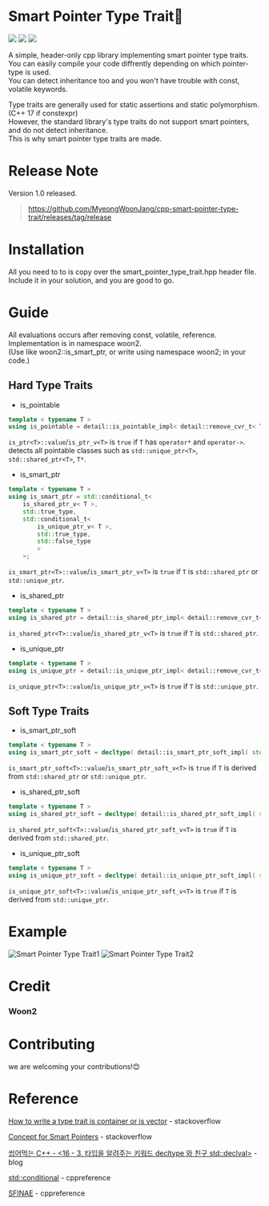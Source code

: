 # Smart Pointer Type Trait🎈  
<a href="https://isocpp.org/"><img src="https://img.shields.io/badge/Launguage-C%2B%2B-green"/></a>  <a href="https://en.wikipedia.org/wiki/C%2B%2B17"><img src="https://img.shields.io/badge/C%2B%2B-14%2C%2017-blue"/></a>  <a href="https://github.com/MyeongWoonJang/cpp-smart-pointer-type-trait/releases/tag/release"><img src="https://img.shields.io/badge/build-passing-brightgreen"/></a>

A simple, header-only cpp library implementing smart pointer type traits.  
You can easily compile your code diffrently depending on which pointer-type is used.  
You can detect inheritance too and you won't have trouble with const, volatile keywords.  

Type traits are generally used for static assertions and static polymorphism. (C++ 17 if constexpr)  
However, the standard library's type traits do not support smart pointers, and do not detect inheritance.  
This is why smart pointer type traits are made.

# Release Note
Version 1.0 released.
> https://github.com/MyeongWoonJang/cpp-smart-pointer-type-trait/releases/tag/release


# Installation
All you need to to is copy over the smart_pointer_type_trait.hpp header file.  
Include it in your solution, and you are good to go.


# Guide
All evaluations occurs after removing const, volatile, reference.  
Implementation is in namespace woon2.  
(Use like woon2::is_smart_ptr<T>, or write using namespace woon2; in your code.)

## Hard Type Traits
* is_pointable<T>
```c++
template < typename T >
using is_pointable = detail::is_pointable_impl< detail::remove_cvr_t< T > >;
```
```is_ptr<T>::value```/```is_ptr_v<T>``` is ```true``` if ```T``` has ```operator*``` and ```operator->```.  
detects all pointable classes such as ```std::unique_ptr<T>```, ```std::shared_ptr<T>```, ```T*```.

* is_smart_ptr<T>
```c++
template < typename T >
using is_smart_ptr = std::conditional_t<
	is_shared_ptr_v< T >,
	std::true_type,
	std::conditional_t<
		is_unique_ptr_v< T >,
		std::true_type,
		std::false_type
		>
	>;
```
```is_smart_ptr<T>::value```/```is_smart_ptr_v<T>``` is ```true``` if ```T``` is ```std::shared_ptr``` or ```std::unique_ptr```.


* is_shared_ptr<T>
```c++
template < typename T >
using is_shared_ptr = detail::is_shared_ptr_impl< detail::remove_cvr_t< T > >;
```
```is_shared_ptr<T>::value```/```is_shared_ptr_v<T>``` is ```true``` if ```T``` is ```std::shared_ptr```.

* is_unique_ptr<T>
```c++
template < typename T >
using is_unique_ptr = detail::is_unique_ptr_impl< detail::remove_cvr_t< T > >;
```
```is_unique_ptr<T>::value```/```is_unique_ptr_v<T>``` is ```true``` if ```T``` is ```std::unique_ptr```.


## Soft Type Traits
* is_smart_ptr_soft<T>
```c++
template < typename T >
using is_smart_ptr_soft = decltype( detail::is_smart_ptr_soft_impl( std::declval< detail::remove_cvr_t< T >* >() ) );
```
```is_smart_ptr_soft<T>::value```/```is_smart_ptr_soft_v<T>``` is ```true``` if ```T``` is derived from ```std::shared_ptr``` or ```std::unique_ptr```.

* is_shared_ptr_soft<T>
```c++
template < typename T >
using is_shared_ptr_soft = decltype( detail::is_shared_ptr_soft_impl( std::declval< detail::remove_cvr_t< T >* >() ) );
```
```is_shared_ptr_soft<T>::value```/```is_shared_ptr_soft_v<T>``` is ```true``` if ```T``` is derived from ```std::shared_ptr```.

* is_unique_ptr_soft<T>
```c++
template < typename T >
using is_unique_ptr_soft = decltype( detail::is_unique_ptr_soft_impl( std::declval< detail::remove_cvr_t< T >* >() ) );
```
```is_unique_ptr_soft<T>::value```/```is_unique_ptr_soft_v<T>``` is ```true``` if ```T``` is derived from ```std::unique_ptr```.

# Example
![Smart Pointer Type Trait1](https://user-images.githubusercontent.com/73771162/147122310-58b2a730-2e5e-4f7f-a734-0f690dedfdea.PNG)
![Smart Pointer Type Trait2](https://user-images.githubusercontent.com/73771162/147122315-176ae870-1687-4681-840e-a6493a2bb584.PNG)


# Credit
  ### **Woon2**
  
# Contributing
  we are welcoming your contributions!😊
  
  
# Reference
[How to write a type trait is container or is vector](https://stackoverflow.com/questions/12042824/how-to-write-a-type-trait-is-container-or-is-vector) - stackoverflow
  
[Concept for Smart Pointers](https://stackoverflow.com/questions/65752626/concept-for-smart-pointers) - stackoverflow

[씹어먹는 C++ - <16 - 3. 타입을 알려주는 키워드 decltype 와 친구 std::declval>](https://modoocode.com/294) - blog

[std::conditional](https://en.cppreference.com/w/cpp/types/conditional) - cppreference
  
[SFINAE](https://en.cppreference.com/w/cpp/language/sfinae) - cppreference
